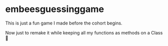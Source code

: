 # embeesguessinggame


This is just a fun game I made before the cohort begins.

Now just to remake it while keeping all my functions as methods on a Class 🤫

